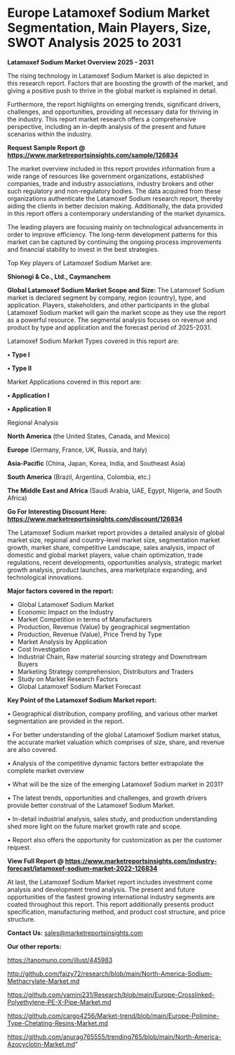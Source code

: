 # Europe Latamoxef Sodium Market Segmentation, Main Players, Size, SWOT Analysis 2025 to 2031

<Strong> Latamoxef Sodium Market Overview 2025 - 2031</strong>

The rising technology in Latamoxef Sodium Market is also depicted in this research report. Factors that are boosting the growth of the market, and giving a positive push to thrive in the global market is explained in detail.

Furthermore, the report highlights on emerging trends, significant drivers, challenges, and opportunities, providing all necessary data for thriving in the industry. This report market research offers a comprehensive perspective, including an in-depth analysis of the present and future scenarios within the industry.

<strong>Request Sample Report @ <a href=https://www.marketreportsinsights.com/sample/126834>https://www.marketreportsinsights.com/sample/126834</a></strong>

The market overview included in this report provides information from a wide range of resources like government organizations, established companies, trade and industry associations, industry brokers and other such regulatory and non-regulatory bodies. The data acquired from these organizations authenticate the Latamoxef Sodium research report, thereby aiding the clients in better decision making. Additionally, the data provided in this report offers a contemporary understanding of the market dynamics.

The leading players are focusing mainly on technological advancements in order to improve efficiency. The long-term development patterns for this market can be captured by continuing the ongoing process improvements and financial stability to invest in the best strategies.

Top Key players of Latamoxef Sodium Market are:

<strong>Shionogi & Co., Ltd., Caymanchem</strong>

<strong><b>Global Latamoxef Sodium Market Scope and Size:</b></strong>
The Latamoxef Sodium market is declared segment by company, region (country), type, and application. Players, stakeholders, and other participants in the global Latamoxef Sodium market will gain the market scope as they use the report as a powerful resource. The segmental analysis focuses on revenue and product by type and application and the forecast period of 2025-2031.

Latamoxef Sodium Market Types covered in this report are:

<strong>• Type I

• Type II</strong>

Market Applications covered in this report are:

<strong>• Application I

• Application II</strong> 

Regional Analysis

<strong>North America</strong> (the United States, Canada, and Mexico)

<strong>Europe</strong> (Germany, France, UK, Russia, and Italy)

<strong>Asia-Pacific</strong> (China, Japan, Korea, India, and Southeast Asia)

<strong>South America</strong> (Brazil, Argentina, Colombia, etc.)

<strong>The Middle East and Africa</strong> (Saudi Arabia, UAE, Egypt, Nigeria, and South Africa)

<strong>Go For Interesting Discount Here: <a href=https://www.marketreportsinsights.com/discount/126834>https://www.marketreportsinsights.com/discount/126834</a></strong>

The Latamoxef Sodium market report provides a detailed analysis of global market size, regional and country-level market size, segmentation market growth, market share, competitive Landscape, sales analysis, impact of domestic and global market players, value chain optimization, trade regulations, recent developments, opportunities analysis, strategic market growth analysis, product launches, area marketplace expanding, and technological innovations.

<strong><b>Major factors covered in the report:</b></strong>
<ul>
  <li>Global Latamoxef Sodium Market </li>
  <li>Economic Impact on the Industry</li>
  <li>Market Competition in terms of Manufacturers</li>
  <li>Production, Revenue (Value) by geographical segmentation</li>
  <li>Production, Revenue (Value), Price Trend by Type</li>
  <li>Market Analysis by Application</li>
  <li>Cost Investigation</li>
  <li>Industrial Chain, Raw material sourcing strategy and Downstream Buyers</li>
  <li>Marketing Strategy comprehension, Distributors and Traders</li>
  <li>Study on Market Research Factors</li>
  <li>Global Latamoxef Sodium Market Forecast</li>
</ul>

<strong><b>Key Point of the Latamoxef Sodium Market report:</b></strong>

• Geographical distribution, company profiling, and various other market segmentation are provided in the report.

• For better understanding of the global Latamoxef Sodium market status, the accurate market valuation which comprises of size, share, and revenue are also covered.

• Analysis of the competitive dynamic factors better extrapolate the complete market overview

• What will be the size of the emerging Latamoxef Sodium market in 2031?

• The latest trends, opportunities and challenges, and growth drivers provide better construal of the Latamoxef Sodium Market.

• In-detail industrial analysis, sales study, and production understanding shed more light on the future market growth rate and scope.

• Report also offers the opportunity for customization as per the customer request.

<strong><b>View Full Report @ <a href=https://www.marketreportsinsights.com/industry-forecast/latamoxef-sodium-market-2022-126834>https://www.marketreportsinsights.com/industry-forecast/latamoxef-sodium-market-2022-126834</a></b></strong>


At last, the Latamoxef Sodium Market report includes investment come analysis and development trend analysis. The present and future opportunities of the fastest growing international industry segments are coated throughout this report. This report additionally presents product specification, manufacturing method, and product cost structure, and price structure.

<strong>Contact Us:</strong>
sales@marketreportsinsights.com

<strong>Our other reports:</strong>

<a href=https://tanomuno.com/illust/445983>https://tanomuno.com/illust/445983</a>

<a href=http://github.com/faizy72/research/blob/main/North-America-Sodium-Methacrylate-Market.md>http://github.com/faizy72/research/blob/main/North-America-Sodium-Methacrylate-Market.md</a>

<a href=https://github.com/yamini231/Research/blob/main/Europe-Crosslinked-Polyethylene-PE-X-Pipe-Market.md>https://github.com/yamini231/Research/blob/main/Europe-Crosslinked-Polyethylene-PE-X-Pipe-Market.md</a>

<a href=https://github.com/cargo4256/Market-trend/blob/main/Europe-Polimine-Type-Chelating-Resins-Market.md>https://github.com/cargo4256/Market-trend/blob/main/Europe-Polimine-Type-Chelating-Resins-Market.md</a>

<a href=https://github.com/anurag765555/trending765/blob/main/North-America-Azocyclotin-Market.md>https://github.com/anurag765555/trending765/blob/main/North-America-Azocyclotin-Market.md</a>"
